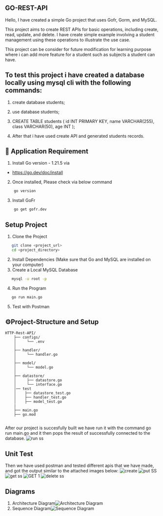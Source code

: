 ## GO-REST-API

Hello, I have created a simple Go project that uses Gofr, Gorm, and MySQL.

This project aims to create REST APIs for basic operations, including create, read, update, and delete. I have create simple example involving a student management using these operations to illustrate the use case.

This project can be consider for future modification for learning purpose where i can add more feature for a student such as subjects a student can have.

## To test this project i have created a database locally using mysql cli with the following commands:

1. create database students;

2. use database students;

3. CREATE TABLE students (
    id INT PRIMARY KEY,
    name VARCHAR(255),
    class VARCHAR(50),
    age INT
   );

4. After that i have used create API and generated students records.

## 🙇 Application Requirement

1.  Install Go version - 1.21.5 via 
 * https://go.dev/doc/install

2. Once installed, Please check via below command
```bash   
    go version
```
3. Install GoFr
```bash   
    go get gofr.dev
```
## Setup Project

1. Clone the Project
``` bash
   git clone <project_url>
   cd <project_directory>
```
2. Install Dependencies (Make sure that Go and MySQL are installed on your computer)
3. Create a Local MySQL Database
``` bash
   mysql -u root -p
```
4. Run the Program
``` bash
   go run main.go
```
5. Test with Postman

## ⚙Project-Structure and Setup

    HTTP-Rest-API/
        ├── configs/
        │     └── .env
        │
        ├── handler/
        │     └── handler.go
        │
        ├── model/
        │     └── model.go
        │
        ├── datastore/
        │     ├── datastore.go
        │     └── interface.go
        │── test
        │    ├── datastore_test.go
        │    ├── handler_test.go
        │    ├── model_test.go
        |                 
        ├── main.go
        ├── go.mod

```
```
After our project is succesfully built we have run it with the command go run main.go
and it then pops the result of successfully connected to the database.
![run ss](https://github.com/medani17/GO-REST-API/assets/71040928/774a03d0-d9b4-42fc-a502-41b73a034b81)


## Unit Test
Then we have used postman and tested different apis that we have made, and got the output similar to the attached images below: 
![create](https://github.com/medani17/GO-REST-API/assets/71040928/4662d0d8-a7d5-4cff-ac94-a3d74e10fd97)
![put SS](https://github.com/medani17/GO-REST-API/assets/71040928/590b6b38-e18a-4c31-8580-1e5770009c1b)
![get ss](https://github.com/medani17/GO-REST-API/assets/71040928/f000831b-fdcc-41ee-bb27-4519be15114c)
![GET 1](https://github.com/medani17/GO-REST-API/assets/71040928/1193948d-a4c2-44c7-80fc-4d309aef4858)
![delete ss](https://github.com/medani17/GO-REST-API/assets/71040928/7a21d2e1-c7ae-4dde-b4be-78e684f8a432)


## Diagrams
1. Architecture Diagram![Architecture Diagram](https://github.com/medani17/GO-REST-API/assets/71040928/5c49370b-db36-4d38-aacf-516ff8c54021)
2. Sequence Diagram![Sequence Diagram](https://github.com/medani17/GO-REST-API/assets/71040928/2899f84e-6348-443d-8907-2869c21b9135)






